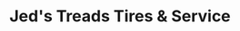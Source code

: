 ---
title: "Jed's Treads Tires & Service"
url: /layton/jeds-treads-tires-and-service/
shop: tyres
---